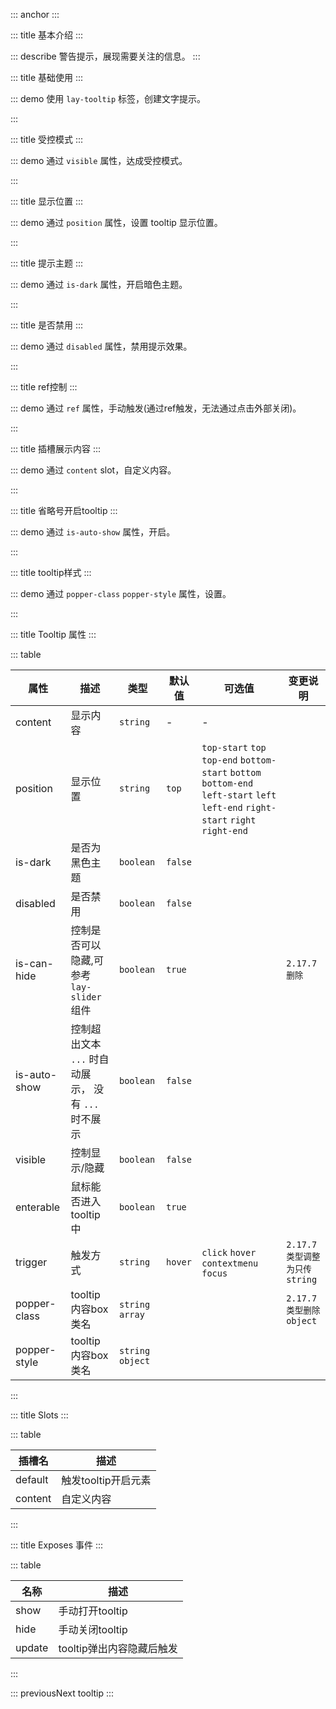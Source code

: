 ::: anchor
:::

::: title 基本介绍
:::

::: describe 警告提示，展现需要关注的信息。
:::

::: title 基础使用
:::

::: demo 使用 `lay-tooltip` 标签，创建文字提示。

<template>
  <lay-tooltip content="假装这里有文字提示" trigger="click">
    <lay-button>提示信息</lay-button>
  </lay-tooltip>
</template>
:::

::: title 受控模式
:::

::: demo 通过 `visible` 属性，达成受控模式。

<template>
    <lay-space>
      <lay-tooltip :visible="visible" trigger="click" content="假装这里有文字提示" >
        <lay-button>提示信息</lay-button>
      </lay-tooltip>
      <lay-switch v-model="visible"></lay-switch>
    </lay-space>
</template>

<script setup>
import { ref } from 'vue';

const visible = ref(false)
</script>

:::

::: title 显示位置
:::

::: demo 通过 `position` 属性，设置 tooltip 显示位置。

<template>
  <div class="tooltip-base-content">
    <div class="row center">
      <lay-tooltip position="top-start" content="上边-开始-上边-开始-上边-开始">
        <lay-button>top-start</lay-button>
      </lay-tooltip>
      <lay-tooltip position="top"  content="上边">
        <lay-button>top</lay-button>
      </lay-tooltip>
      <lay-tooltip position="top-end"  content="上边-结束-上边-结束-上边-结束">
        <lay-button>top-end</lay-button>
      </lay-tooltip>
    </div>
    <div class="row">
      <lay-tooltip position="left-start" content="左边-开始">
        <lay-button>left-start</lay-button>
      </lay-tooltip>
      <lay-tooltip position="right-start" content="右边-开始">
        <lay-button>right-start</lay-button>
      </lay-tooltip>
    </div>
    <div class="row">
      <lay-tooltip position="left" content="左边">
        <lay-button>left</lay-button>
      </lay-tooltip>
      <lay-tooltip position="right" content="右边">
        <lay-button>right</lay-button>
      </lay-tooltip>
    </div>
    <div class="row">
      <lay-tooltip position="left-end" content="左边-开始">
        <lay-button>left-end</lay-button>
      </lay-tooltip>
      <lay-tooltip position="right-end" content="右边-结束">
        <lay-button>right-end</lay-button>
      </lay-tooltip>
    </div>
    <div class="row center">
      <lay-tooltip position="bottom-start" content="下边-开始">
        <lay-button>bottom-start</lay-button>
      </lay-tooltip>
      <lay-tooltip position="bottom"  content="下边">
        <lay-button>bottom</lay-button>
      </lay-tooltip>
      <lay-tooltip position="bottom-end"  content="下边-结束">
        <lay-button>bottom-end</lay-button>
      </lay-tooltip>
    </div>
  </div>
</template>

<style>
  .tooltip-base-content .row{
    display: flex;
    align-items: center;
    justify-content: space-between;
  }

  .tooltip-base-content .center{
    justify-content: center;
  }

  .custom-popper-class{
    border-color: red;
  }
</style>
:::

::: title 提示主题
:::

::: demo 通过 `is-dark` 属性，开启暗色主题。

<template>
  <lay-space>
    <lay-tooltip content="不明白是是非非，只知我不会不在。" :is-dark="isDark">
      <lay-button >tooltip</lay-button>
    </lay-tooltip>
    <lay-switch v-model="isDark"></lay-switch>
  </lay-space>
</template>

<script setup>
import { ref } from "vue";

const isDark = ref(false);
</script>
:::

::: title 是否禁用
:::

::: demo 通过 `disabled` 属性，禁用提示效果。

<template>
  <lay-space>
    <lay-tooltip :content="content" :disabled="!disabled">
      <lay-button>提示信息</lay-button>
    </lay-tooltip>
    <lay-switch v-model="disabled" onswitch-text="启用"  unswitch-text="禁用"></lay-switch>
  </lay-space>
</template>

<script setup>
import { ref } from 'vue';

const contentArr = [
  "不明白是是非非，只知我不会不在。",
  "千山万水，去程是你，归程也是你。",
  "一约既定，万山无阻。",
  "时光都淡了，我还伴着你。",
  "只问深情，不问西东。",
  "感谢曾经在我身边的，一直在我身边。",
  "经年再相逢，魂梦与子同。"
];

const rendonCotent = function(){
  return contentArr[Math.floor(Math.random() * contentArr.length)];
};

const content = ref(rendonCotent())

const disabled = ref(true)

setInterval(()=> content.value =  rendonCotent(), 1000)
</script>
:::

::: title ref控制
:::

::: demo 通过 `ref` 属性，手动触发(通过ref触发，无法通过点击外部关闭)。

<template>
  <lay-space>
    <lay-button @click="onShow">打开</lay-button>
    <lay-button @click="onHide">关闭</lay-button>
    <lay-button @click="onUpdate">更新位置</lay-button>
    <lay-tooltip :content="content1" ref="tooltipRef">
      <lay-button>提示信息</lay-button>
    </lay-tooltip>
  </lay-space>
</template>

<script setup>
import { ref } from 'vue';

const content1 = ref('提示信息提示信息提示信息提示信息')
const tooltipRef = ref()

const onShow = () => {
  tooltipRef.value.show()
}
const onHide = () => {
  tooltipRef.value.hide()
}
const onUpdate = () => {
  tooltipRef.value.update()
}
</script>
:::

::: title 插槽展示内容
:::

::: demo 通过 `content` slot，自定义内容。

<template>
  <lay-tooltip trigger="click">
    <lay-button>展示内容</lay-button>
    <template #content >
      <lay-table
        style="width: 800px;"
        :page="page" 
        :resize="true"
        :height="'100%'"
        :columns="columns" 
        :loading="loading"
        :default-toolbar="true"
        :data-source="dataSource" 
        v-model:selected-keys="selectedKeys"  
        @change="change"
        @sortChange="sortChange"
      >
        <template #status="{ row }">
          <lay-switch :model-value="row.status" @change="changeStatus($event , row)"></lay-switch>
        </template>
        <template v-slot:toolbar>
          <lay-button size="sm" type="primary">新增</lay-button>
          <lay-button size="sm" @click="remove">删除</lay-button>
        </template>
        <template v-slot:operator="{ row }">
          <lay-button size="xs" type="primary">编辑</lay-button>
          <lay-button size="xs">查看</lay-button>
        </template>
      </lay-table>
    </template>
  </lay-tooltip>
</template>

<script setup>
import { ref, watch, reactive } from 'vue';
import { layer } from '@layui/layui-vue';

const loading = ref(false);

    const selectedKeys = ref([]);

    const page = reactive({ current: 1, limit: 10, total: 100 });

    const columns = ref([
      { title:"选项", width: "55px", type: "checkbox", fixed: "left" },
      { title:"编号", width: "80px", key:"id", fixed: "left", sort: "desc" },
      { title:"姓名", width: "80px", key:"name", sort: "desc" },
      { title:"状态", width: "180px", key:"status", customSlot: "status"},
      { title:"邮箱", width: "120px", key:"email" },
      { title:"性别", width: "80px", key:"sex" },
      { title:"年龄", width: "80px", key:"age", totalRow: true},
      { title:"城市", width: "120px", key:"city" },
      { title:"签名", width: "260px", key:"remark" },
      { title:"隐藏", width: "260px", key:"hide", hide: true, totalRow: "自定义" },
      { title:"时间", width: "120px", key:"joinTime"},
      { title:"操作", width: "150px", customSlot:"operator", key:"operator", fixed: "right", ignoreExport: true }
    ]);

    const change = (page) => {
      loading.value = true;
      setTimeout(() => {
        dataSource.value = loadDataSource(page.current, page.limit);
        loading.value = false;
      }, 1000);
    }

    const sortChange = (key, sort) => {
      layer.msg(`字段${key} - 排序${sort}, 你可以利用 sort-change 实现服务端排序`)
    }

    const dataSource = ref([
      {id:"1", name:"张三1", email: "test@qq.com", sex: "男", city: "浙江杭州", age:"18",remark: '花开堪折直须折,莫待无花空折枝.', joinTime: "2022-02-09", status: true},
      {id:"2", name:"张三2", email: "test@qq.com", sex: "男", city: "浙江杭州", age:"20",remark: '花开堪折直须折,莫待无花空折枝.', joinTime: "2022-02-09", status: true},
      {id:"3", name:"张三3", email: "test@qq.com", sex: "男", city: "浙江杭州", age:"20",remark: '花开堪折直须折,莫待无花空折枝.', joinTime: "2022-02-09", status: true},
      {id:"4", name:"张三4", email: "test@qq.com", sex: "男", city: "浙江杭州", age:"20",remark: '花开堪折直须折,莫待无花空折枝.', joinTime: "2022-02-09", status: true},
      {id:"5", name:"张三5", email: "test@qq.com", sex: "男", city: "浙江杭州", age:"20",remark: '花开堪折直须折,莫待无花空折枝.', joinTime: "2022-02-09", status: true},
      {id:"6", name:"张三6", email: "test@qq.com", sex: "男", city: "浙江杭州", age:"20",remark: '花开堪折直须折,莫待无花空折枝.', joinTime: "2022-02-09", status: true},
      {id:"7", name:"张三7", email: "test@qq.com", sex: "男", city: "浙江杭州", age:"18",remark: '花开堪折直须折,莫待无花空折枝.', joinTime: "2022-02-09", status: true},
      {id:"8", name:"张三8", email: "test@qq.com", sex: "男", city: "浙江杭州", age:"20",remark: '花开堪折直须折,莫待无花空折枝.', joinTime: "2022-02-09", status: true},
      {id:"9", name:"张三9", email: "test@qq.com", sex: "男", city: "浙江杭州", age:"20",remark: '花开堪折直须折,莫待无花空折枝.', joinTime: "2022-02-09", status: true},
      {id:"10", name:"张三10", email: "test@qq.com", sex: "男", city: "浙江杭州", age:"20",remark: '花开堪折直须折,莫待无花空折枝.', joinTime: "2022-02-09", status: true}
    ])

    const changeStatus = (isChecked, row) => {
      dataSource.value.forEach((item) => {
        if(item.id === row.id) {
          layer.msg("Success", { icon: 1 }, () => {
            item.status = isChecked;
          })
        }
      })
    }

    const remove = () => {
      layer.msg(selectedKeys.value, { area: '50%'})
    }

    const loadDataSource = (page, pageSize) => {
      var response = [];
      var startIndex = ((page - 1) * pageSize) + 1;
      var endIndex = page * pageSize;
      for (var i = startIndex; i <= endIndex; i++) {
          response.push({
            id:`${i}`, 
            age:"18",
            sex: "男", 
            name:`张三${i}`, 
            email: "test@qq.com",
            remark: '花开堪折直须折,莫待无花空折枝.',  
            joinTime: "2022-02-09", 
            city: "浙江杭州", 
            status: true
          })
      }
      return response;
    }


</script>
:::

::: title 省略号开启tooltip
:::

::: demo 通过 `is-auto-show` 属性，开启。

<template>
    <lay-space>
        <div @click="changeText"><lay-button>Edit</lay-button></div>
        <div style="width: 100px;">
          <lay-tooltip content="不明白是是非非，只知我不会不在。" :isAutoShow="true">
            {{ text }}
          </lay-tooltip>
        </div>
    </lay-space>
</template>

<script setup>
import { ref } from "vue";

const text = ref("自动提示");

const changeText = () => {
  text.value = "以创造性的行为实践于人世。若能以写作为工具，为道途，先帮助自己一程，再以领悟帮助他人一程。这是一种服务";
}
</script>
:::

::: title tooltip样式
:::

::: demo 通过 `popper-class` `popper-style` 属性，设置。

<template>
    <lay-tooltip content="popperClass 边框红色" trigger="click" popperClass="custom-popper-class" >
      <lay-button>popperClass 边框红色</lay-button>
    </lay-tooltip>
    <lay-tooltip content="popperStyle 字体红色" popperStyle="color: red;" >
      <lay-button>popperStyle 字体红色</lay-button>
    </lay-tooltip>
</template>

<style>
</style>
:::

::: title Tooltip 属性
:::

::: table

| 属性        | 描述     | 类型         | 默认值         | 可选值         | 变更说明|
| ----------- | -------- | -------------- |-------------- |-------------- |--------------|
| content     | 显示内容 | `string`        | -             |-             | |
| position    | 显示位置 | `string`        | `top`          | `top-start` `top` `top-end` `bottom-start` `bottom` `bottom-end` `left-start` `left` `left-end` `right-start` `right` `right-end` | |
| is-dark      | 是否为黑色主题 | `boolean` | `false` |    | |
| disabled    | 是否禁用 | `boolean` | `false` |   | |
| is-can-hide    | 控制是否可以隐藏,可参考`lay-slider`组件 | `boolean` | `true` |    | `2.17.7删除` |
| is-auto-show   | 控制超出文本 `...` 时自动展示， 没有 `...` 时不展示 | `boolean` | `false` |    | |
| visible     | 控制显示/隐藏| `boolean`| `false` |  |  | |
| enterable   | 鼠标能否进入 tooltip 中 | `boolean` | `true` | | |
| trigger   | 触发方式 | `string` | `hover` | `click` `hover` `contextmenu` `focus` | `2.17.7类型调整为只传string` |
| popper-class    | tooltip内容box类名 | `string` `array`  |  | | `2.17.7类型删除object` |
| popper-style     | tooltip内容box类名 | `string` `object` |  | |  |

:::

::: title Slots
:::

::: table

| 插槽名    | 描述     | 
| ------- | -------- |
| default | 触发tooltip开启元素 | 
| content | 自定义内容 | 

:::

::: title Exposes 事件
:::

::: table

| 名称    | 描述     | 
| ------- | -------- | 
| show | 手动打开tooltip | 
| hide | 手动关闭tooltip |  
| update | tooltip弹出内容隐藏后触发 |  

:::

::: previousNext tooltip
:::
